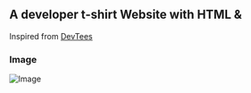 ## A developer t-shirt Website with HTML &

Inspired from [DevTees](http://devtees.com/)

### Image
![Image](devtee.png)